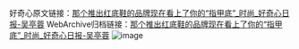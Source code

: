 好奇心原文链接：[那个推出红底鞋的品牌现在看上了你的“指甲底”_时尚_好奇心日报-吴亭蓉](https://www.qdaily.com/articles/2789.html)
WebArchive归档链接：[那个推出红底鞋的品牌现在看上了你的“指甲底”_时尚_好奇心日报-吴亭蓉](http://web.archive.org/web/20190623151416/https://www.qdaily.com/articles/2789.html)
![image](http://ww3.sinaimg.cn/large/007d5XDply1g3v6jm48o1j30u039ox0m)
